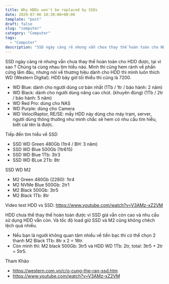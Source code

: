 ```yaml
---
title: Why HDDs won't be replaced by SSDs
date: 2020-07-06 10:30:00+00:00
template: "post"
draft: false
slug: "computer"
category: "Computer"
tags:
  - "Computer"
description: "SSD ngày càng rẻ nhưng vẫn chưa thay thế hoàn toàn cho HDD được, tại vì sao ?"
---
```

SSD ngày càng rẻ nhưng vẫn chưa thay thế hoàn toàn cho HDD được, tại vì sao ? Chúng ta cùng nhau tìm hiểu nào.
Mình thì cũng hem rành về phần cứng lắm đâu, nhưng nói về thương hiệu dành cho HDD thì mình luôn thích WD (Western Digital). HDD bây giờ tối thiểu thì cũng là 7200.

- WD Blue: dành cho người dùng cơ bản nhất (1Tb / 1tr / bảo hành: 2 năm)
- WD Black: dành cho người dùng nâng cao chút. (khuyên đùng) (1Tb / 2tr / bảo hành: 5 năm)
- WD Red Pro: dùng cho NAS 
- WD Purple: dùng cho Camera
- WD VelociRaptor, RE/SE: mấy HDD này dùng cho máy trạm, server, người dùng thông thường như mình chắc sẽ hem có nhu cầu tìm hiểu, biết cái tên là được.

Tiếp đến tìm hiểu về SSD 
- SSD WD Green 480Gb (1tr4 / BH: 3 năm)
- SSD WD Blue 500Gb (1tr615)
- SSD WD Blue 1Tb: 3tr3
- SSD WD BLue 2Tb: 8tr

SSD WD M2
- M2 Green 480Gb (2280): 1tr4
- M2 NVMe Blue 500Gb: 2tr1
- M2 Black 500Gb: 3tr5
- M2 Black 1Tb: 8tr

Video test HDD vs SSD: https://www.youtube.com/watch?v=V3AMz-xZ2VM

HDD chưa thể thay thế hoàn toàn được vì SSD giá vẫn còn cao và nhu cầu sử dụng HDD vẫn còn. Và tốc độ load giữ SSD và M2 cũng không chêch lệch quá nhiều.
- Nếu bạn là người không quan tâm nhiều về tiền bạc thì có thể chọn 2 thanh M2 Black 1Tb: 8tr x 2 = 16tr.
- Còn mình thì: M2 black 500Gb: 3tr5 và HDD WD 1Tb: 2tr, total: 3tr5 + 2tr = 5tr5. 


Tham Khảo
- https://western.com.vn/c/o-cung-the-ran-ssd.htm
- https://www.youtube.com/watch?v=V3AMz-xZ2VM

